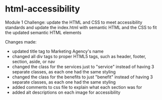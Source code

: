 # html-accessibility

Module 1 Challenge: update the HTML and CSS to meet accessibility standards and update the index.html with semantic HTML and the CSS to fit the updated semantic HTML elements

Changes made:
- updated title tag to Marketing Agency's name
- changed all div tags to proper HTML5 tags, such as header, footer, section, aside, or nav
- changed the class for the services just to "service" instead of having 3 separate classes, as each one had the same styling
- changed the class for the benefits to just "benefit" instead of having 3 separate classes, as each one had the same styling
- added comments to css file to explain what each section was for
- added alt descriptions on each image for accessibility

